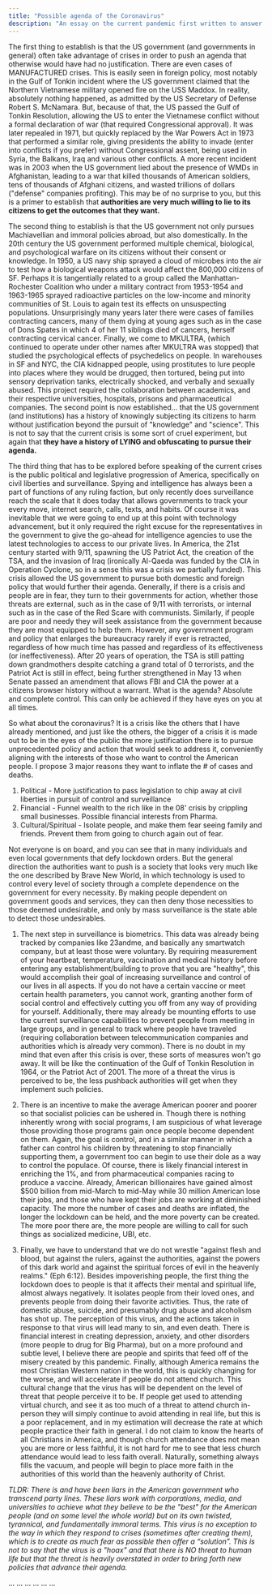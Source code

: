 ```yaml
---
title: "Possible agenda of the Coronavirus"
description: "An essay on the current pandemic first written to answer a question that a dear one of mine had to ask about why there would be incentive to inflate coronavirus case numbers, and to instill fear in the populace. "
---
```


The first thing to establish is that the US government (and governments in general) often take advantage of crises in order to push an agenda that otherwise would have had no justification. There are even cases of MANUFACTURED crises. This is easily seen in foreign policy, most notably in the Gulf of Tonkin incident where the US government claimed that the Northern Vietnamese military opened fire on the USS Maddox. In reality, absolutely nothing happened, as admitted by the US Secretary of Defense Robert S. McNamara. But, because of that, the US passed the Gulf of Tonkin Resolution, allowing the US to enter the Vietnamese conflict without a formal declaration of war (that required Congressional approval). It was later repealed in 1971, but quickly replaced by the War Powers Act in 1973 that performed a similar role, giving presidents the ability to invade (enter into conflicts if you prefer) without Congressional assent, being used in Syria, the Balkans, Iraq and various other conflicts. A more recent incident was in 2003 when the US government lied about the presence of WMDs in Afghanistan, leading to a war that killed thousands of American soldiers, tens of thousands of Afghani citizens, and wasted trillions of dollars ("defense" companies profiting). This may be of no surprise to you, but this is a primer to establish that **authorities are very much willing to lie to its citizens to get the outcomes that they want.**

  The second thing to establish is that the US government not only pursues Machiavellian and immoral policies abroad, but also domestically. In the 20th century the US government performed multiple chemical, biological, and psychological warfare on its citizens without their consent or knowledge. In 1950, a US navy ship sprayed a cloud of microbes into the air to test how a biological weapons attack would affect the 800,000 citizens of SF. Perhaps it is tangentially related to a group called the Manhattan-Rochester Coalition who under a military contract from 1953-1954 and 1963-1965 sprayed radioactive particles on the low-income and minority communities of St. Louis to again test its effects on unsuspecting populations. Unsurprisingly many years later there were cases of families contracting cancers, many of them dying at young ages such as in the case of Dons Spates in which 4 of her 11 siblings died of cancers, herself contracting cervical cancer. Finally, we come to MKULTRA, (which continued to operate under other names after MKULTRA was stopped) that studied the psychological effects of psychedelics on people. In warehouses in SF and NYC, the CIA kidnapped people, using prostitutes to lure people into places where they would be drugged, then tortured, being put into sensory deprivation tanks, electrically shocked, and verbally and sexually abused. This project required the collaboration between academics, and their respective universities, hospitals, prisons and pharmaceutical companies. The second point is now established... that the US government (and institutions) has a history of knowingly subjecting its citizens to harm without justification beyond the pursuit of "knowledge" and "science". This is not to say that the current crisis is some sort of cruel experiment, but again that **they have a history of LYING and obfuscating to pursue their agenda.**

  The third thing that has to be explored before speaking of the current crises is the public political and legislative progression of America, specifically on civil liberties and surveillance. Spying and intelligence has always been a part of functions of any ruling faction, but only recently does surveillance reach the scale that it does today that allows governments to track your every move, internet search, calls, texts, and habits. Of course it was inevitable that we were going to end up at this point with technology advancement, but it only required the right excuse for the representatives in the government to give the go-ahead for intelligence agencies to use the latest technologies to access to our private lives. In America, the 21st century started with 9/11, spawning the US Patriot Act, the creation of the TSA, and the invasion of Iraq (ironically Al-Qaeda was funded by the CIA in Operation Cyclone, so in a sense this was a crisis we partially funded). This crisis allowed the US government to pursue both domestic and foreign policy that would further their agenda. Generally, if there is a crisis and people are in fear, they turn to their governments for action, whether those threats are external, such as in the case of 9/11 with terrorists, or internal such as in the case of the Red Scare with communists. Similarly, if people are poor and needy they will seek assistance from the government because they are most equipped to help them. However, any government program and policy that enlarges the bureaucracy rarely if ever is retracted, regardless of how much time has passed and regardless of its effectiveness (or ineffectiveness).  After 20 years of operation, the TSA is still patting down grandmothers despite catching a grand total of 0 terrorists, and the Patriot Act is still in effect, being further strengthened in May 13 when Senate passed an amendment that allows FBI and CIA the power at a citizens browser history without a warrant. What is the agenda? Absolute and complete control. This can only be achieved if they have eyes on you at all times.

  So what about the coronavirus? It is a crisis like the others that I have already mentioned, and just like the others, the bigger of a crisis it is made out to be in the eyes of the public the more justification there is to pursue unprecedented policy and action that would seek to address it, conveniently aligning with the interests of those who want to control the American people. I propose 3 major reasons they want to inflate the # of cases and deaths.

1. Political - More justification to pass legislation to chip away at civil liberties in pursuit of control and surveillance
2. Financial - Funnel wealth to the rich like in the 08' crisis by crippling small businesses. Possible financial interests from Pharma.
3. Cultural/Spiritual - Isolate people, and make them fear seeing family and friends. Prevent them from going to church again out of fear.

Not everyone is on board, and you can see that in many individuals and even local governments that defy lockdown orders. But the general direction the authorities want to push is a society that looks very much like the one described by Brave New World, in which technology is used to control every level of society through a complete dependence on the government for every necessity. By making people dependent on government goods and services, they can then deny those necessities to those deemed undesirable, and only by mass surveillance is the state able to detect those undesirables.  

  1. The next step in surveillance is biometrics. This data was already being tracked by companies like 23andme, and basically any smartwatch company, but at least those were voluntary. By requiring measurement of your heartbeat, temperature, vaccination and medical history before entering any establishment/building to prove that you are "healthy", this would accomplish their goal of increasing surveillance and control of our lives in all aspects. If you do not have a certain vaccine or meet certain health parameters, you cannot work, granting another form of social control and effectively cutting you off from any way of providing for yourself. Additionally, there may already be mounting efforts to use the current surveillance capabilities to prevent people from meeting in large groups, and in general to track where people have traveled (requiring collaboration between telecommunication companies and authorities which is already very common). There is no doubt in my mind that even after this crisis is over, these sorts of measures won't go away. It will be like the continuation of the Gulf of Tonkin Resolution in 1964, or the Patriot Act of 2001. The more of a threat the virus is perceived to be, the less pushback authorities will get when they implement such policies.

2. There is an incentive to make the average American poorer and poorer so that socialist policies can be ushered in. Though there is nothing inherently wrong with social programs, I am suspicious of what leverage those providing those programs gain once people become dependent on them. Again, the goal is control, and in a similar manner in which a father can control his children by threatening to stop financially supporting them, a government too can begin to use their dole as a way to control the populace. Of course, there is likely financial interest in enriching the 1%, and from pharmaceutical companies racing to produce a vaccine. Already, American billionaires have gained almost $500 billion from mid-March to mid-May while 30 million American lose their jobs, and those who have kept their jobs are working at diminished capacity. The more the number of cases and deaths are inflated, the longer the lockdown can be held, and the more poverty can be created. The more poor there are, the more people are willing to call for such things as socialized medicine, UBI, etc.

  3. Finally, we have to understand that we do not wrestle "against flesh and blood, but against the rulers, against the authorities, against the powers of this dark world and against the spiritual forces of evil in the heavenly realms." (Eph 6:12).  Besides impoverishing people, the first thing the lockdown does to people is that it affects their mental and spiritual life, almost always negatively. It isolates people from their loved ones, and prevents people from doing their favorite activities. Thus, the rate of domestic abuse, suicide, and presumably drug abuse and alcoholism has shot up. The perception of this virus, and the actions taken in response to that virus will lead many to sin, and even death. There is financial interest in creating depression, anxiety, and other disorders (more people to drug for Big Pharma), but on a more profound and subtle level, I believe there are people and spirits that feed off of the misery created by this pandemic. Finally, although America remains the most Christian Western nation in the world, this is quickly changing for the worse, and will accelerate if people do not attend church. This cultural change that the virus has will be dependent on the level of threat that people perceive it to be. If people get used to attending virtual church, and see it as too much of a threat to attend church in-person they will simply continue to avoid attending in real life, but this is a poor replacement, and in my estimation will decrease the rate at which people practice their faith in general. I do not claim to know the hearts of all Christians in America, and though church attendance does not mean you are more or less faithful, it is not hard for me to see that less church attendance would lead to less faith overall. Naturally, something always fills the vacuum, and people will begin to place more faith in the authorities of this world than the heavenly authority of Christ.

*TLDR: There is and have been liars in the American government who transcend party lines. These liars work with corporations, media, and universities to achieve what they believe to be the "best" for the American people (and on some level the whole world) but on its own twisted, tyrannical, and fundamentally immoral terms. This virus is no exception to the way in which they respond to crises (sometimes after creating them), which is to create as much fear as possible then offer a “solution”. This is not to say that the virus is a "hoax" and that there is NO threat to human life but that the threat is heavily overstated in order to bring forth new policies that advance their agenda.*


...
...
...
...
...
...
